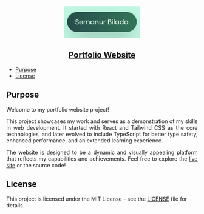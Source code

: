 <div align="center">
    <img src="/public/assets/logo.png" width="200" height="auto" alt="icon">
</div>

<div align="center">

## [Portfolio Website](https://semanurbilada.github.io/portfolio-website/)
</div>

* [Purpose](#purpose)
* [License](#license)

## Purpose
<div align="justify">

Welcome to my portfolio website project!

This project showcases my work and serves as a demonstration of my skills in web development. It started with React and Tailwind CSS as the core technologies, and later evolved to include TypeScript for better type safety, enhanced performance, and an extended learning experience.

The website is designed to be a dynamic and visually appealing platform that reflects my capabilities and achievements. Feel free to explore the [live site](https://semanurbilada.github.io/portfolio-website/) or the source code!
</div>

## License

This project is licensed under the MIT License - see the [LICENSE](https://github.com/semanurbilada/portfolio-website?tab=MIT-1-ov-file#readme) file for details.